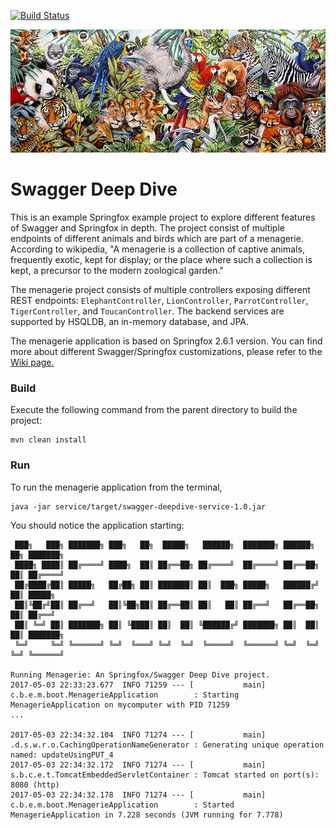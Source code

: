 [![Build Status][travis-badge]][travis-badge-url]

![](./img/menagerie.jpg)

Swagger Deep Dive
======================
This is an example Springfox example project to explore different features of Swagger and Springfox in depth. 
The project consist of multiple endpoints of different animals and birds which are part of a menagerie. According to wikipedia, 
"A menagerie is a collection of captive animals, frequently exotic, kept for display; or the place where such a 
collection is kept, a precursor to the modern zoological garden."

The menagerie project consists of multiple controllers exposing different REST endpoints: `ElephantController`, 
`LionController`, `ParrotController`, `TigerController`, and `ToucanController`. The backend services are supported by 
HSQLDB, an in-memory database, and JPA.

The menagerie application is based on Springfox 2.6.1 version. You can find more about different Swagger/Springfox 
customizations, please refer to the [Wiki page.](https://github.com/indrabasak/swagger-deepdive/wiki)

### Build
Execute the following command from the parent directory to build the project:
```
mvn clean install
```

### Run
To run the menagerie application from the terminal,
```
java -jar service/target/swagger-deepdive-service-1.0.jar
```

You should notice the application starting:
```
 ███╗   ███╗ ███████╗ ███╗   ██╗  █████╗   ██████╗  ███████╗ ██████╗  ██╗ ███████╗
 ████╗ ████║ ██╔════╝ ████╗  ██║ ██╔══██╗ ██╔════╝  ██╔════╝ ██╔══██╗ ██║ ██╔════╝
 ██╔████╔██║ █████╗   ██╔██╗ ██║ ███████║ ██║  ███╗ █████╗   ██████╔╝ ██║ █████╗
 ██║╚██╔╝██║ ██╔══╝   ██║╚██╗██║ ██╔══██║ ██║   ██║ ██╔══╝   ██╔══██╗ ██║ ██╔══╝
 ██║ ╚═╝ ██║ ███████╗ ██║ ╚████║ ██║  ██║ ╚██████╔╝ ███████╗ ██║  ██║ ██║ ███████╗
 ╚═╝     ╚═╝ ╚══════╝ ╚═╝  ╚═══╝ ╚═╝  ╚═╝  ╚═════╝  ╚══════╝ ╚═╝  ╚═╝ ╚═╝ ╚══════╝

Running Menagerie: An Springfox/Swagger Deep Dive project.
2017-05-03 22:33:23.677  INFO 71259 --- [           main] c.b.e.m.boot.MenagerieApplication        : Starting MenagerieApplication on mycomputer with PID 71259
...

2017-05-03 22:34:32.104  INFO 71274 --- [           main] .d.s.w.r.o.CachingOperationNameGenerator : Generating unique operation named: updateUsingPUT_4
2017-05-03 22:34:32.172  INFO 71274 --- [           main] s.b.c.e.t.TomcatEmbeddedServletContainer : Tomcat started on port(s): 8080 (http)
2017-05-03 22:34:32.178  INFO 71274 --- [           main] c.b.e.m.boot.MenagerieApplication        : Started MenagerieApplication in 7.228 seconds (JVM running for 7.778)
```

[travis-badge]: https://travis-ci.org/indrabasak/swagger-deepdive.svg?branch=master
[travis-badge-url]: https://travis-ci.org/indrabasak/swagger-deepdive/